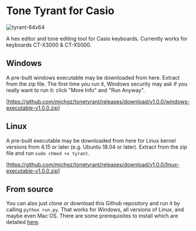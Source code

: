# Tone Tyrant for Casio

![tyrant-64x64](https://user-images.githubusercontent.com/42281265/149575450-a4bce95c-79d1-4836-a40a-6082bbaf9f68.png)

A hex editor and tone editing tool for Casio keyboards. Currently works for keyboards CT-X3000 & CT-X5000.

## Windows

A pre-built windows executable may be downloaded from here. Extract from the zip file. The first time you run it, Windows security may ask if you really want to run it: click "More Info" and "Run Anyway".

[https://github.com/michgz/tonetyrant/releases/download/v1.0.0/windows-executable-v1.0.0.zip]

## Linux

A pre-built executable may be downloaded from here for Linux kernel versions from 4.15 or later (e.g. Ubuntu 18.04 or later). Extract from the zip file and run ```sudo chmod +x tyrant```.

[https://github.com/michgz/tonetyrant/releases/download/v1.0.0/linux-executable-v1.0.0.zip]

## From source

You can also just clone or download this Github repository and run it by calling ```python run.py```. That works for Windows, all versions of Linux, and maybe even Mac OS. There are some prerequisites to install which are detailed [here](Prerequisites.md).
